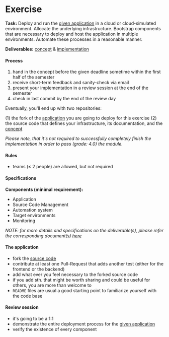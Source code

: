 Exercise
========


__Task:__ Deploy and run the [given application](https://github.com/lucendio/lecture-devops-app) in a cloud or
cloud-simulated environment. Allocate the underlying infrastructure. Bootstrap components that are necessary 
to deploy and host the application in multiple environments. Automate these processes in a reasonable manner.

__Deliverables:__ [concept](./deliverables/exercise_concept.md) & [implementation](./deliverables/exercise_implementation.md)


#### Process

1. hand in the concept before the given deadline sometime within the first half of the semester
2. receive short-term feedback and sanity-check via email
3. present your implementation in a review session at the end of the semester
4. check in last commit by the end of the review day

Eventually, you'll end up with two repositories:

(1) the fork of the [application](https://github.com/lucendio/lecture-devops-app) you are going to deploy for this
    exercise
(2) the source code that defines your infrastructure, its documentation, and the
    [concept](./deliverables/exercise_concept.md)

*Please note, that it's not required to successfully completely finish the implementation in order to pass (grade: 4.0)
the module.*


#### Rules

* teams (≤ 2 people) are allowed, but not required


#### Specifications

__Components (minimal requirement):__

* Application
* Source Code Management
* Automation system
* Target environments
* Monitoring


*NOTE: for more details and specifications on the deliverable(s), please refer the corresponding document(s) 
[here](./deliverables)*


#### The application

* fork the [source code](https://github.com/lucendio/lecture-devops-app)
* contribute at least one Pull-Request that adds another test (either for the frontend or the backend)
* add what ever you feel necessary to the forked source code
* if you add sth. that might be worth sharing and could be useful for others, you are more than welcome to
* `README` files are usual a good starting point to familiarize yourself with the code base


#### Review session

* it's going to be a 1:1 
* demonstrate the entire deployment process for the [given application](https://github.com/lucendio/lecture-devops-app)
* verify the existence of every component
